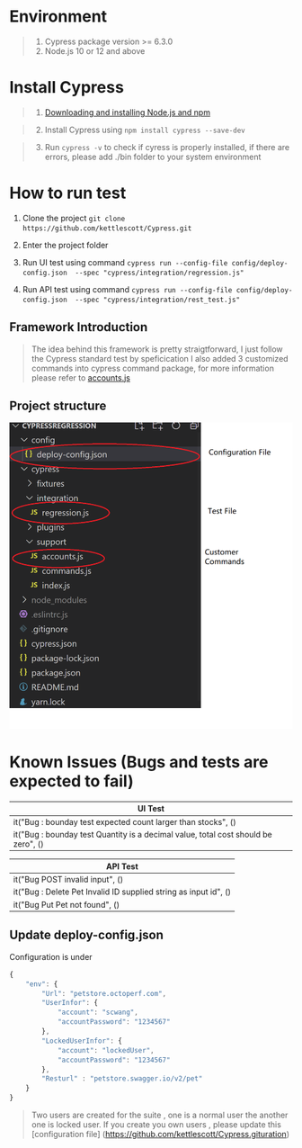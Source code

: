# Environment
>  1. Cypress package version >=  6.3.0
>  2. Node.js 10 or 12 and above
# Install Cypress
>  1. [Downloading and installing Node.js and npm](https://docs.npmjs.com/downloading-and-installing-node-js-and-npm) 
  
>  2. Install Cypress using ```npm install cypress --save-dev```

>  3. Run ```cypress -v``` to check if cyress is properly installed, if there are errors, please add ./bin folder to your system environment 

# How to run test
1. Clone the project ```git clone https://github.com/kettlescott/Cypress.git```

2. Enter the project folder

3. Run UI test using command ```cypress run --config-file config/deploy-config.json  --spec "cypress/integration/regression.js"```

3. Run API test using command ```cypress run --config-file config/deploy-config.json  --spec "cypress/integration/rest_test.js"```


## Framework Introduction
> The idea behind this framework is pretty straigtforward, I just follow the Cypress standard test by speficication
> I also added 3 customized commands into cypress command package, for more information please refer to [accounts.js](https://github.com/kettlescott/Cypress/blob/master/cypress/support/accounts.js) 

## Project structure
![alt text](project.PNG)

# Known Issues (Bugs and tests are expected to fail)
| UI Test| 
| ------------- |
| it("Bug : bounday test expected count larger than stocks", ()      |
| it("Bug : bounday test Quantity is a decimal value, total cost should be zero", ()|

| API Test| 
| ------------- |
| it("Bug POST invalid input", ()      |
| it("Bug : Delete Pet Invalid ID supplied string as input id", ()|
| it("Bug Put Pet not found", () |



## Update deploy-config.json
Configuration is under 
```javascript
{
    "env": {
        "Url": "petstore.octoperf.com",        
        "UserInfor": {
		    "account": "scwang",
            "accountPassword": "1234567"            
		},
        "LockedUserInfor": {
		    "account": "lockedUser",
            "accountPassword": "1234567"            
		},
        "Resturl" : "petstore.swagger.io/v2/pet"
    } 
}
```
> Two users are created for the suite , one is a normal user the another one is locked user.
> If you create you own users , please update this [configuration file] (https://github.com/kettlescott/Cypress.gituration)  



